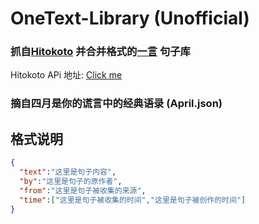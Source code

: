 # OneText-Library (Unofficial)
### 抓自[Hitokoto](https://hitokoto.cn/) 并合并格式的[一言](https://github.com/lz233/OneText_For_Android) 句子库 

Hitokoto APi 地址: [Click me](https://v1.hitokoto.cn/)

### 摘自四月是你的谎言中的经典语录 (April.json)

## 格式说明
```json
{
  "text":"这里是句子内容",
  "by":"这里是句子的原作者",
  "from":"这里是句子被收集的来源",
  "time":["这里是句子被收集的时间","这里是句子被创作的时间"]
}
```
